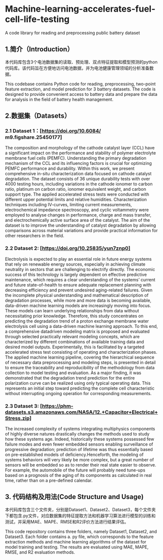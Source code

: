 # Machine-learning-accelerates-fuel-cell-life-testing
A code library for reading and preprocessing public battery dataset

## 1.简介（Introduction）
本代码库包含3个电池数据集的读取、预处理、双点特征提取和模型预测的python代码库。该代码旨在方便地访问电池数据，并为电池健康管理领域的分析准备数据。

This codebase contains Python code for reading, preprocessing, two-point feature extraction, and model prediction for 3 battery datasets. The code is designed to provide convenient access to battery data and prepare the data for analysis in the field of battery health management.

## 2.数据集（Datasets）
### 2.1 Dataset 1：[https://doi.org/10.6084/ m9.figshare.25450177]
The composition and morphology of the cathode catalyst layer (CCL) have a significant impact on the performance and stability of polymer electrolyte membrane fuel cells (PEMFC). Understanding the primary degradation mechanism of the CCL and its influencing factors is crucial for optimizing PEMFC performance and durability. Within this work, we present comprehensive in-situ characterization data focused on cathode catalyst degradation. The dataset consists of 36 unique durability tests with over 4000 testing hours, including variations in the cathode ionomer to carbon ratio, platinum on carbon ratio, ionomer equivalent weight, and carbon support type. The applied accelerated stress tests were conducted with different upper potential limits and relative humidities. Characterization techniques including IV-curves, limiting current measurements, electrochemical impedance spectroscopy, and cyclic voltammetry were employed to analyse changes in performance, charge and mass transfer, and electrochemically active surface area of the catalyst. The aim of the dataset is to improve the understanding of catalyst degradation by allowing comparisons across material variations and provide practical information for other researchers in the field.

### 2.2 Dataset 2: [https://doi.org/10.25835/yun7znp0]
Electrolysis is expected to play an essential role in future energy systems that rely on renewable energy sources, especially in achieving climate neutrality in sectors that are challenging to electrify directly. The economic success of this technology is largely dependent on effective predictive maintenance, which requires a clear understanding of the systems’ current and future state-of-health to ensure adequate replacement planning with decreasing efficiency and prevent undesired aging-related failures. Given the incomplete physical understanding and mathematical description of degradation processes, while more and more data is becoming available, data-driven machine learning models are increasingly moving into focus. These models can learn underlying relationships from data without necessitating prior knowledge. Therefore, this study concentrates on predicting the degradation trend of a proton exchange membrane water electrolysis cell using a data-driven machine learning approach. To this end, a comprehensive datadriven modeling matrix is proposed and evaluated through selected practically relevant modeling concepts, which are characterized by different combinations of available training data and desired model outputs. Experimentally, this is facilitated by a targeted accelerated stress test consisting of operating and characterization phases. The applied machine learning pipeline, covering the hierarchical sequence of necessary data preprocessing and modeling steps, is presented in detail to ensure the traceability and reproducibility of the methodology from data collection to model testing and evaluation. As a major finding, it was demonstrated that the degradation trend prediction for the entire polarization curve can be realized using only typical operating data. This represents an initial step toward predicting the complete cell characteristic without interrupting ongoing operation for corresponding measurements.
### 2.3 Dataset 3: [https://phm-datasets.s3.amazonaws.com/NASA/12.+Capacitor+Electrical+Stress.zip]
The increased complexity of systems integrating multiphysics components of highly diverse natures drastically changes the methods used to study how these systems age.
Indeed, historically these systems possessed few failure modes and even fewer embedded sensors enabling surveillance of progressive degradation; prediction of lifetime was thus essentially based on pre-established models of deficiency.Henceforth, the modeling of systems behaviors will very likely be more complex, but a great number of sensors will be embedded so as to render their real state easier to observe. For example, the automobile of the future will probably need tune-ups based on a prognosis of the aging of its components as calculated in real time, rather than on a pre-defined calendar.

## 3. 代码结构及用法(Code Structure and Usage)
本代码库包含三个文件夹，分别是Dataset1、Dataset2、Dataset3，每个文件夹下都包含.py文件，对应数据集的特征提取方法和机器学习算法进行模型的训练和测试，并采用MAE、MAPE、RMSE和R2评价方法进行结果评估。

This code repository contains three folders, namely Dataset1, Dataset2, and Dataset3. Each folder contains a. py file, which corresponds to the feature extraction methods and machine learning algorithms of the dataset for model training and testing. The results are evaluated using MAE, MAPE, RMSE, and R2 evaluation methods.
